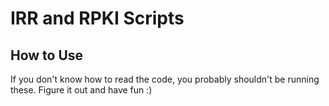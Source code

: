 # IRR and RPKI Scripts

## How to Use
If you don't know how to read the code, you probably shouldn't be running these. Figure it out and have fun :)